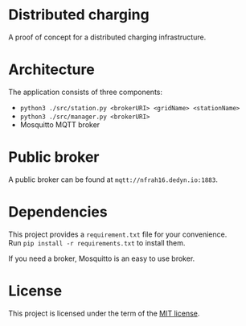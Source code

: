 # Distributed charging

A proof of concept for a distributed charging infrastructure.

# Architecture

The application consists of three components:

- `python3 ./src/station.py <brokerURI> <gridName> <stationName>`
- `python3 ./src/manager.py <brokerURI>`
- Mosquitto MQTT broker

# Public broker

A public broker can be found at `mqtt://nfrah16.dedyn.io:1883`.

# Dependencies

This project provides a `requirement.txt` file for your convenience.  
Run `pip install -r requirements.txt` to install them.

If you need a broker, Mosquitto is an easy to use broker.

# License

This project is licensed under the term of the [MIT license](./LICENSE.md).

